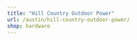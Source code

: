 ```yaml
---
title: "Hill Country Outdoor Power"
url: /austin/hill-country-outdoor-power/
shop: hardware
---
```


